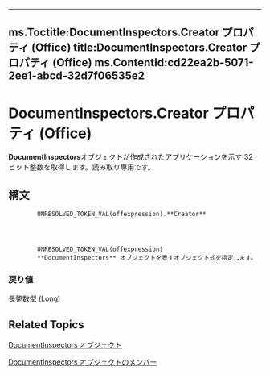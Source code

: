 

---
ms.Toctitle:DocumentInspectors.Creator プロパティ (Office)
title:DocumentInspectors.Creator プロパティ (Office)
ms.ContentId:cd22ea2b-5071-2ee1-abcd-32d7f06535e2
---
# DocumentInspectors.Creator プロパティ (Office)




**DocumentInspectors**オブジェクトが作成されたアプリケーションを示す 32 ビット整数を取得します。読み取り専用です。

## 構文

            UNRESOLVED_TOKEN_VAL(offexpression).**Creator**




            UNRESOLVED_TOKEN_VAL(offexpression)
            **DocumentInspectors** オブジェクトを表すオブジェクト式を指定します。

### 戻り値
長整数型 (Long)





## Related Topics

[DocumentInspectors オブジェクト](8366d7cd-e016-bb99-d27f-749ca10352f1.md)

[DocumentInspectors オブジェクトのメンバー](1cf21432-076c-e5fe-496c-e20048a0e62e.md)




